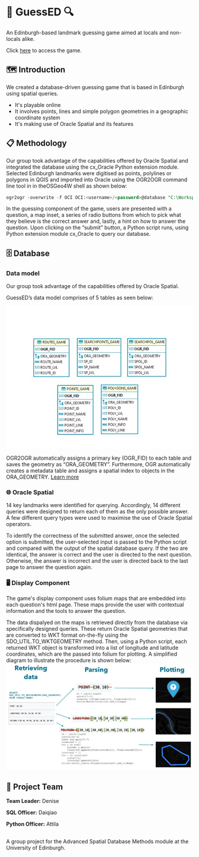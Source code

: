 # :mag_right: GuessED :mag:

An Edinburgh-based landmark guessing game aimed at locals and non-locals alike.

Click [here](https://www.geos.ed.ac.uk/~s2236682/asdm/GuessED.html) to access the game.

## :world_map: Introduction

We created a database-driven guessing game that is based in Edinburgh using spatial queries.

- It's playable online
- It involves points, lines and simple polygon geometries in a geographic coordinate system
- It's making use of Oracle Spatial and its features

## :clipboard: Methodology
Our group took advantage of the capabilities offered by Oracle Spatial and integrated the database using the cx_Oracle Python extension module. Selected Edinburgh landmarks were digitised as points, polylines or polygons in QGIS and imported into Oracle using the OGR2OGR command line tool in in theOSGeo4W shell as shown below:

```sql
ogr2ogr -overwrite -f OCI OCI:<username>/<password>@database "C:\Workspace\Example.shp" -t_srs "EPSG:4326" -nln <TABLE NAME>
```

In the guessing component of the game, users are presented with a question, a map inset, a series of radio buttons from which to pick what they believe is the correct answer and, lastly, a hint on how to answer the question. Upon clicking on the “submit” button, a Python script runs, using Python extension module cx_Oracle to query our database.

## :file_cabinet: Database
### Data model
Our group took advantage of the capabilities offered by Oracle Spatial. 

GuessED’s data model comprises of 5 tables as seen below:

![Data Model](Images/datamodel.jpg "Data Model") 

OGR2OGR automatically assigns a primary key (OGR_FID) to each table and saves the geometry as “ORA_GEOMETRY”. Furthermore, OGR automatically creates a metadata table and assigns a spatial index to objects in the ORA_GEOMETRY. [Learn more](https://gdal.org/drivers/vector/oci.html)

### :globe_with_meridians: Oracle Spatial
14 key landmarks were identified for querying. Accordingly, 14 different queries were designed to return each of them as the only possible answer. A few different query types were used to maximise the use of Oracle Spatial operators.

To identify the correctness of the submitted answer, once the selected option is submitted, the user-selected input is passed to the Python script and compared with the output of the spatial database query. If the two are identical, the answer is correct and the user is directed to the next question. Otherwise, the answer is incorrect and the user is directed back to the last page to answer the question again.

### :desktop_computer: Display Component
The game's display component uses folium maps that are embedded into each question's html page. These maps provide the user with contextual information and the tools to answer the question.

The data dispalyed on the maps is retrieved directly from the database via specifically designed queries. These return Oracle Spatial geometries that are converted to WKT format on-the-fly using the SDO_UTIL.TO_WKTGEOMETRY method. Then, using a Python script, each returned WKT object is transformed into a list of longitude and latitude coordinates, which are the passed into folium for plotting. A simplified diagram to illustrate the procedure is shown below:
![Display](Images/display.jpg "Display")

## :brain: Project Team
**Team Leader:** Denise

**SQL Officer:** Daiqiao

**Python Officer:** Attila

## 
A group project for the Advanced Spatial Database Methods module at the University of Edinburgh.

